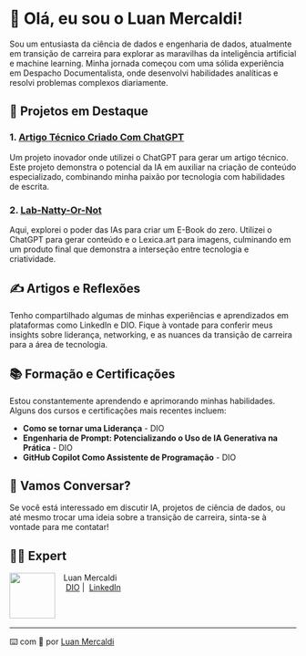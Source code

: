 # 👋 Olá, eu sou o Luan Mercaldi!

Sou um entusiasta da ciência de dados e engenharia de dados, atualmente em transição de carreira para explorar as maravilhas da inteligência artificial e machine learning. Minha jornada começou com uma sólida experiência em Despacho Documentalista, onde desenvolvi habilidades analíticas e resolvi problemas complexos diariamente.

## 🚀 Projetos em Destaque

### 1. [Artigo Técnico Criado Com ChatGPT](https://github.com/LuanMercaldi/Artigo-Tecnico-Criado-Com-ChatGPT)
Um projeto inovador onde utilizei o ChatGPT para gerar um artigo técnico. Este projeto demonstra o potencial da IA em auxiliar na criação de conteúdo especializado, combinando minha paixão por tecnologia com habilidades de escrita.

### 2. [Lab-Natty-Or-Not](https://github.com/LuanMercaldi/lab-natty-or-not)
Aqui, explorei o poder das IAs para criar um E-Book do zero. Utilizei o ChatGPT para gerar conteúdo e o Lexica.art para imagens, culminando em um produto final que demonstra a interseção entre tecnologia e criatividade.

## ✍️ Artigos e Reflexões
Tenho compartilhado algumas de minhas experiências e aprendizados em plataformas como LinkedIn e DIO. Fique à vontade para conferir meus insights sobre liderança, networking, e as nuances da transição de carreira para a área de tecnologia.

## 📚 Formação e Certificações
Estou constantemente aprendendo e aprimorando minhas habilidades. Alguns dos cursos e certificações mais recentes incluem:

- **Como se tornar uma Liderança** - DIO
- **Engenharia de Prompt: Potencializando o Uso de IA Generativa na Prática** - DIO
- **GitHub Copilot Como Assistente de Programação** - DIO

## 💬 Vamos Conversar?
Se você está interessado em discutir IA, projetos de ciência de dados, ou até mesmo trocar uma ideia sobre a transição de carreira, sinta-se à vontade para me contatar!

## 👨‍💻 Expert

<p>
    <img 
      align=left 
      margin=10 
      width=80 
      src="https://github.com/user-attachments/assets/445d5b33-1db7-4cb4-a54b-a11a691de257"
    />
    <p>&nbsp&nbsp&nbspLuan Mercaldi<br>
    &nbsp&nbsp&nbsp
    <a href="https://www.dio.me/users/luanwp">
    DIO</a>&nbsp;|&nbsp;
    <a href="https://www.linkedin.com/in/luan-willian-ponchio-mercaldi-88080890/">LinkedIn</a>
</p>
<br/><br/>
<p>

---

⌨️ com 💜 por [Luan Mercaldi](https://github.com/LuanMercaldi)
